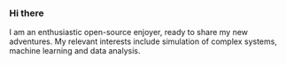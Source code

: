 ### Hi there

I am an enthusiastic open-source enjoyer, ready to share my new adventures.
My relevant interests include simulation of complex systems, machine learning and data analysis.
